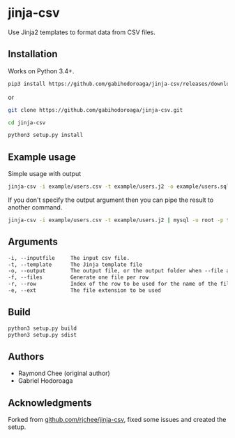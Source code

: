 # jinja-csv

Use Jinja2 templates to format data from CSV files.

## Installation

Works on Python 3.4+.

```bash
pip3 install https://github.com/gabihodoroaga/jinja-csv/releases/download/v0.2/jinja_csv-0.2-py3-none-any.whl
```

or 

```bash
git clone https://github.com/gabihodoroaga/jinja-csv.git

cd jinja-csv

python3 setup.py install

```

## Example usage

Simple usage with output

```bash
jinja-csv -i example/users.csv -t example/users.j2 -o example/users.sql

```

If you don't specify the output argument then you can pipe the result to another command.

```bash
jinja-csv -i example/users.csv -t example/users.j2 | mysql -u root -p testdb
```

## Arguments

```txt
-i, --inputfile     The input csv file.
-t, --template      The Jinja template file
-o, --output        The output file, or the output folder when --file argument is present
-f, --files         Generate one file per row
-r, --row           Index of the row to be used for the name of the file
-e, --ext           The file extension to be used
```

## Build

```bash
python3 setup.py build
python3 setup.py sdist
```

## Authors

* Raymond Chee (original author)
* Gabriel Hodoroaga

## Acknowledgments

Forked from [github.com/rjchee/jinja-csv](https://github.com/rjchee/jinja-csv), fixed some issues and created the setup.
